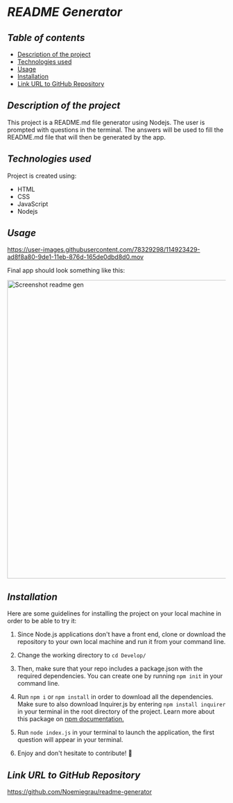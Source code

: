 # **_README Generator_**

## **_Table of contents_**
* [Description of the project](#description-of-the-project)
* [Technologies used](#technologies-used)
* [Usage](#usage)
* [Installation](#installation)
* [Link URL to GitHub Repository](#link-URL-to-GitHub-repository)

## **_Description of the project_**
This project is a README.md file generator using Nodejs. The user is prompted with questions in the terminal. The answers will be used to fill the README.md file that will then be generated by the app.

## **_Technologies used_**
Project is created using:
* HTML
* CSS
* JavaScript
* Nodejs

## **_Usage_**

https://user-images.githubusercontent.com/78329298/114923429-ad8f8a80-9de1-11eb-876d-165de0dbd8d0.mov

Final app should look something like this:

<img width="688" alt="Screenshot readme gen" src="https://user-images.githubusercontent.com/78329298/114910819-30f5af80-9dd3-11eb-8061-040896401c1f.png">

## **_Installation_**
Here are some guidelines for installing the project on your local machine in order to be able to try it: 

1. Since Node.js applications don't have a front end, clone or download the repository to your own local machine and run it from your command line.

2. Change the working directory to ```cd Develop/```

3. Then, make sure that your repo includes a package.json with the required dependencies. You can create one by running ```npm init``` in your command line.

4. Run ```npm i``` or ```npm install``` in order to download all the dependencies. Make sure to also download Inquirer.js by entering ```npm install inquirer``` in your terminal in the root directory of the project. Learn more about this package on [npm documentation.](https://www.npmjs.com/package/inquirer)

5. Run ```node index.js``` in your terminal to launch the application, the first question will appear in your terminal. 

6. Enjoy and don't hesitate to contribute! 🙂

## **_Link URL to GitHub Repository_**
https://github.com/Noemiegrau/readme-generator
